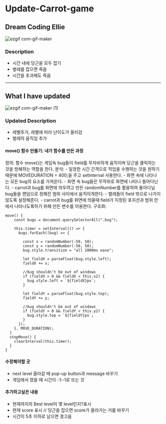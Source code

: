 # Update-Carrot-game


## Dream Coding Ellie

![ezgif com-gif-maker](https://user-images.githubusercontent.com/73260460/183547423-54af641d-f0c7-421b-8cfe-6d63cf9c69e3.gif)


### Description
- 시간 내에 당근을 모두 잡기
- 벌레를 잡으면 죽음
- 시간을 초과해도 죽음
<hr/>



## What I have updated

![ezgif com-gif-maker (1)](https://user-images.githubusercontent.com/73260460/183547527-6bf932e8-3328-43c5-b4c6-65fc89608469.gif)

### Updated Description
- 레벨추가, 레벨에 따라 난이도가 올라감
- 벌레의 움직임 추가

#### move() 함수 만들기: 내가 함수를 만든 과정
정의: 함수 move()는 게임속 bug들이 field를 무자비하게 움직이며 당근을 클릭하는 것을 방해하는 역할을 한다.
분석: - 일정한 시간 간격으로 작업을 수행하는 것을 원하기 때문에 MOVEDURATION = 400;을 주고 setInterval 사용한다.
     - 화면 속에 나타나는 모든 bug의 요소를 가져온다.
     - 화면 속 bug들은 무작위로 화면에 나타나 돌아다닌다. 
        - carrot과 bug를 화면에 띄우려고 만든 randomNumber를 활용하여 돌아다닐 bug들을 랜덤으로 정해진 범위 사이에서 움직이게한다. 
     - 벌레들이 field 밖으로 나가지 않도록 설정해준다. 
        - carrot과 bug를 화면에 띄울때 field가 지정된 포지션과 범위 안에서 나타나도록하기 위해 만든 변수를 이용한다.
구조화: 
```
move() {
    const bugs = document.querySelectorAll(".bug");

    this.timer = setInterval(() => {
      bugs.forEach((bug) => {
        
        const x = randomNumber(-50, 50);
        const y = randomNumber(-50, 50);
        bug.style.transition = "all 2000ms ease";

        let fieldX = parseFloat(bug.style.left);
        fieldX += x;

        //bug shouldn't be out of windows
        if (fieldX > 0 && fieldX < this.x2) {
          bug.style.left = `${fieldX}px`;
        }

        let fieldY = parseFloat(bug.style.top);
        fieldY += y;

        //bug shouldn't be out of windows
        if (fieldY > 0 && fieldY < this.y2) {
          bug.style.top = `${fieldY}px`;
        }
      });
    }, MOVE_DURATION);
  }
  stopMove() {
    clearInterval(this.timer);
  }
}
```
       
#### 수정해야할 곳
- next level 올라갈 때 pop-up button과 message 바꾸기
- 게임에서 졌을 때 시간이 -1:-1로 뜨는 것

#### 추가하고싶은 내용
- 현재까지의 Best level이 몇 level인지?표시
- 현재 score 표시 // 당근을 잡으면 score가 올라가는 거롤 바꾸기
- 시간이 5초 이하로 남으면 경고음

